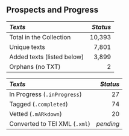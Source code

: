 ## Prospects and Progress

| *Texts* | *Status* |
|:--- | ------:|
| Total in the Collection | 10,393 |
| Unique texts | 7,801 |
| Added texts (listed below) | 3,899 |
| Orphans (no TXT) | 2 |

| *Texts* | *Status* |
|:--- | ------:|
| In Progress (`.inProgress`) | 27 |
| Tagged (`.completed`) | 74 |
| Vetted (`.mARkdown`) | 20 |
| Converted to TEI XML  (`.xml`) | _pending_ |
